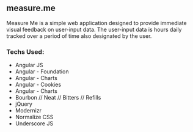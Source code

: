 ## measure.me

Measure Me is a simple web application designed to provide immediate visual feedback on user-input data. The user-input data is hours daily tracked over a period of time also designated by the user. 

### Techs Used:
* Angular JS
* Angular - Foundation
* Angular - Charts
* Angular - Cookies
* Angular - Charts
* Bourbon // Neat // Bitters // Refills
* jQuery
* Modernizr
* Normalize CSS
* Underscore JS